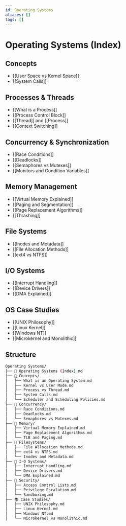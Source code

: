 ```yaml
---
id: Operating Systems
aliases: []
tags: []
---
```


# Operating Systems (Index)

## Concepts
- [[User Space vs Kernel Space]]
- [[System Calls]]

## Processes & Threads
- [[What is a Process]]
- [[Process Control Block]]
- [[Thread]] and [[Process]]
- [[Context Switching]]

## Concurrency & Synchronization
- [[Race Conditions]]
- [[Deadlocks]]
- [[Semaphores vs Mutexes]]
- [[Monitors and Condition Variables]]

## Memory Management
- [[Virtual Memory Explained]]
- [[Paging and Segmentation]]
- [[Page Replacement Algorithms]]
- [[Thrashing]]

## File Systems
- [[Inodes and Metadata]]
- [[File Allocation Methods]]
- [[ext4 vs NTFS]]

## I/O Systems
- [[Interrupt Handling]]
- [[Device Drivers]]
- [[DMA Explained]]

## OS Case Studies
- [[UNIX Philosophy]]
- [[Linux Kernel]]
- [[Windows NT]]
- [[Microkernel and Monolithic]]

## Structure
```bash
Operating Systems/
├── 🔖 Operating Systems (Index).md
├── 🌱 Concepts/
│   ├── What is an Operating System.md
│   ├── Kernel vs User Mode.md
│   ├── Process vs Thread.md
│   ├── System Calls.md
│   └── Scheduler and Scheduling Policies.md
├── 🧠 Concurrency/
│   ├── Race Conditions.md
│   ├── Deadlocks.md
│   └── Semaphores vs Mutexes.md
├── 💾 Memory/
│   ├── Virtual Memory Explained.md
│   ├── Page Replacement Algorithms.md
│   └── TLB and Paging.md
├── 📁 Filesystems/
│   ├── File Allocation Methods.md
│   ├── ext4 vs NTFS.md
│   └── Inodes and Metadata.md
├── 🔌 I-O Systems/
│   ├── Interrupt Handling.md
│   ├── Device Drivers.md
│   └── DMA Explained.md
├── 🔐 Security/
│   ├── Access Control Lists.md
│   ├── Privilege Escalation.md
│   └── Sandboxing.md
├── 📚 Case Studies/
│   ├── UNIX Philosophy.md
│   ├── Linux Kernel.md
│   ├── Windows NT.md
│   └── Microkernel vs Monolithic.md
```
